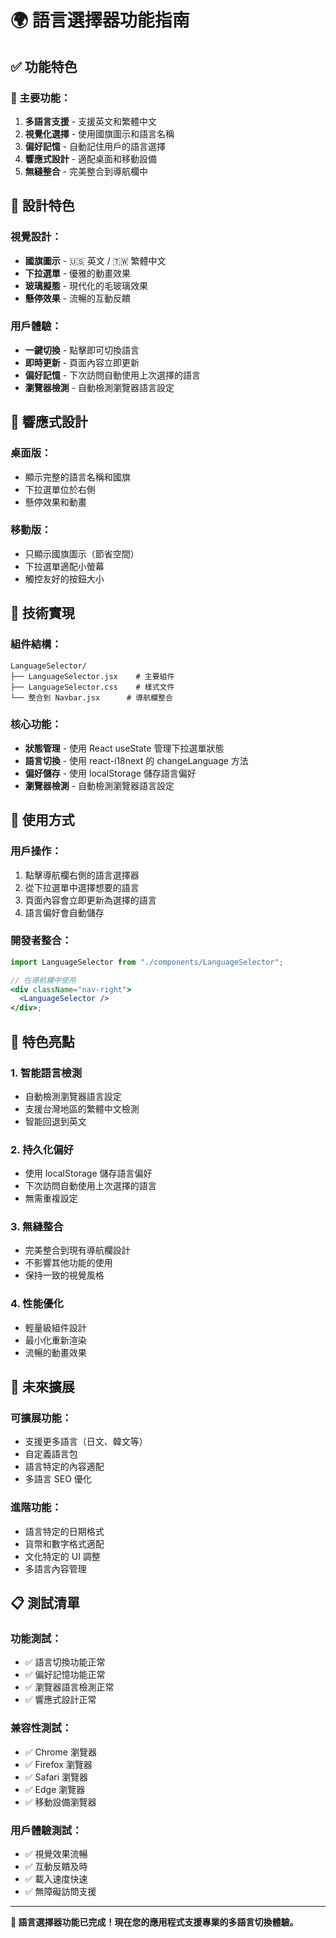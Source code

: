 # 🌍 語言選擇器功能指南

## ✅ 功能特色

### **🎯 主要功能：**

1. **多語言支援** - 支援英文和繁體中文
2. **視覺化選擇** - 使用國旗圖示和語言名稱
3. **偏好記憶** - 自動記住用戶的語言選擇
4. **響應式設計** - 適配桌面和移動設備
5. **無縫整合** - 完美整合到導航欄中

## 🎨 設計特色

### **視覺設計：**

- **國旗圖示** - 🇺🇸 英文 / 🇹🇼 繁體中文
- **下拉選單** - 優雅的動畫效果
- **玻璃擬態** - 現代化的毛玻璃效果
- **懸停效果** - 流暢的互動反饋

### **用戶體驗：**

- **一鍵切換** - 點擊即可切換語言
- **即時更新** - 頁面內容立即更新
- **偏好記憶** - 下次訪問自動使用上次選擇的語言
- **瀏覽器檢測** - 自動檢測瀏覽器語言設定

## 📱 響應式設計

### **桌面版：**

- 顯示完整的語言名稱和國旗
- 下拉選單位於右側
- 懸停效果和動畫

### **移動版：**

- 只顯示國旗圖示（節省空間）
- 下拉選單適配小螢幕
- 觸控友好的按鈕大小

## 🔧 技術實現

### **組件結構：**

```
LanguageSelector/
├── LanguageSelector.jsx    # 主要組件
├── LanguageSelector.css    # 樣式文件
└── 整合到 Navbar.jsx      # 導航欄整合
```

### **核心功能：**

- **狀態管理** - 使用 React useState 管理下拉選單狀態
- **語言切換** - 使用 react-i18next 的 changeLanguage 方法
- **偏好儲存** - 使用 localStorage 儲存語言偏好
- **瀏覽器檢測** - 自動檢測瀏覽器語言設定

## 🎯 使用方式

### **用戶操作：**

1. 點擊導航欄右側的語言選擇器
2. 從下拉選單中選擇想要的語言
3. 頁面內容會立即更新為選擇的語言
4. 語言偏好會自動儲存

### **開發者整合：**

```jsx
import LanguageSelector from "./components/LanguageSelector";

// 在導航欄中使用
<div className="nav-right">
  <LanguageSelector />
</div>;
```

## 🌟 特色亮點

### **1. 智能語言檢測**

- 自動檢測瀏覽器語言設定
- 支援台灣地區的繁體中文檢測
- 智能回退到英文

### **2. 持久化偏好**

- 使用 localStorage 儲存語言偏好
- 下次訪問自動使用上次選擇的語言
- 無需重複設定

### **3. 無縫整合**

- 完美整合到現有導航欄設計
- 不影響其他功能的使用
- 保持一致的視覺風格

### **4. 性能優化**

- 輕量級組件設計
- 最小化重新渲染
- 流暢的動畫效果

## 🚀 未來擴展

### **可擴展功能：**

- 支援更多語言（日文、韓文等）
- 自定義語言包
- 語言特定的內容適配
- 多語言 SEO 優化

### **進階功能：**

- 語言特定的日期格式
- 貨幣和數字格式適配
- 文化特定的 UI 調整
- 多語言內容管理

## 📋 測試清單

### **功能測試：**

- ✅ 語言切換功能正常
- ✅ 偏好記憶功能正常
- ✅ 瀏覽器語言檢測正常
- ✅ 響應式設計正常

### **兼容性測試：**

- ✅ Chrome 瀏覽器
- ✅ Firefox 瀏覽器
- ✅ Safari 瀏覽器
- ✅ Edge 瀏覽器
- ✅ 移動設備瀏覽器

### **用戶體驗測試：**

- ✅ 視覺效果流暢
- ✅ 互動反饋及時
- ✅ 載入速度快速
- ✅ 無障礙訪問支援

---

**🎉 語言選擇器功能已完成！現在您的應用程式支援專業的多語言切換體驗。**
